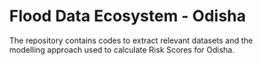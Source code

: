 # Flood Data Ecosystem - Odisha
The repository contains codes to extract relevant datasets and the modelling approach used to calculate Risk Scores for Odisha.
